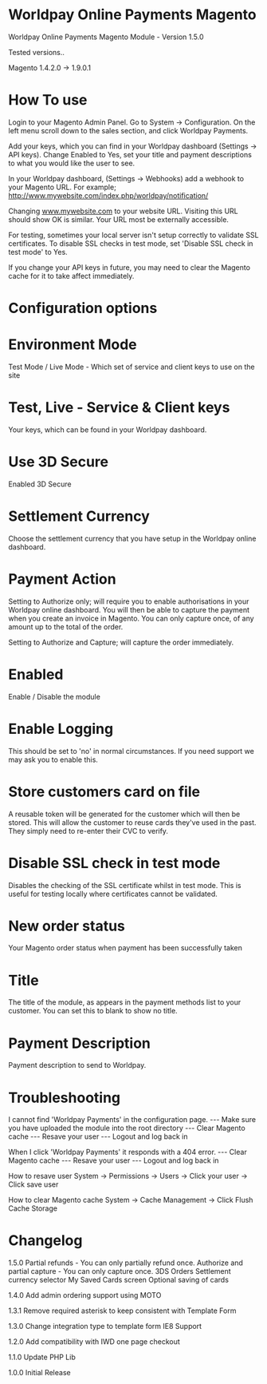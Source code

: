 Worldpay Online Payments Magento
==================

Worldpay Online Payments Magento Module - Version 1.5.0

Tested versions..

Magento 1.4.2.0 -> 1.9.0.1

How To use
================
Login to your Magento Admin Panel.
Go to System -> Configuration.
On the left menu scroll down to the sales section, and click Worldpay Payments.

Add your keys, which you can find in your Worldpay dashboard (Settings -> API keys). Change Enabled to Yes, set your title and payment descriptions to what you would like the user to see.

In your Worldpay dashboard, (Settings -> Webhooks) add a webhook to your Magento URL.
For example;
http://www.mywebsite.com/index.php/worldpay/notification/

Changing www.mywebsite.com to your website URL. Visiting this URL should show OK is similar. Your URL most be externally accessible.

For testing, sometimes your local server isn't setup correctly to validate SSL certificates. To disable SSL checks in test mode, set 'Disable SSL check in test mode' to Yes.

If you change your API keys in future, you may need to clear the Magento cache for it to take affect immediately.

Configuration options
================

Environment Mode 
=====
Test Mode / Live Mode - 
Which set of service and client keys to use on the site

Test, Live - Service & Client keys
=====
Your keys, which can be found in your Worldpay dashboard.

Use 3D Secure
=====
Enabled 3D Secure

Settlement Currency
=====
Choose the settlement currency that you have setup in the Worldpay online dashboard.

Payment Action
=====
Setting to Authorize only; will require you to enable authorisations in your Worldpay online dashboard.
You will then be able to capture the payment when you create an invoice in Magento.
You can only capture once, of any amount up to the total of the order.

Setting to Authorize and Capture; will capture the order immediately.

Enabled
=====
Enable / Disable the module

Enable Logging
=====
This should be set to 'no' in normal circumstances. If you need support we may ask you to enable this.

Store customers card on file
=====
A reusable token will be generated for the customer which will then be stored. This will allow the customer to reuse cards they've used in the past. They simply need to re-enter their CVC to verify.

Disable SSL check in test mode
=====
Disables the checking of the SSL certificate whilst in test mode. This is useful for testing locally where certificates cannot be validated.

New order status
=====
Your Magento order status when payment has been successfully taken

Title
=====
The title of the module, as appears in the payment methods list to your customer. You can set this to blank to show no title.

Payment Description
=====
Payment description to send to Worldpay.


Troubleshooting
=================
I cannot find 'Worldpay Payments' in the configuration page.
--- Make sure you have uploaded the module into the root directory
--- Clear Magento cache
--- Resave your user
--- Logout and log back in

When I click 'Worldpay Payments' it responds with a 404 error.
--- Clear Magento cache
--- Resave your user
--- Logout and log back in

How to resave user
System -> Permissions -> Users -> Click your user -> Click save user

How to clear Magento cache
System -> Cache Management -> Click Flush Cache Storage


Changelog
================
1.5.0
Partial refunds - You can only partially refund once.
Authorize and partial capture - You can only capture once.
3DS Orders
Settlement currency selector
My Saved Cards screen
Optional saving of cards

1.4.0
Add admin ordering support using MOTO

1.3.1
Remove required asterisk to keep consistent with Template Form

1.3.0
Change integration type to template form
IE8 Support

1.2.0
Add compatibility with IWD one page checkout

1.1.0
Update PHP Lib

1.0.0
Initial Release
